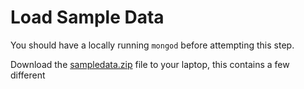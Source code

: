 Load Sample Data
=

You should have a locally running ``mongod`` before attempting this step.

Download the [sampledata.zip](sampledata.zip) file to your laptop, this contains a few different

